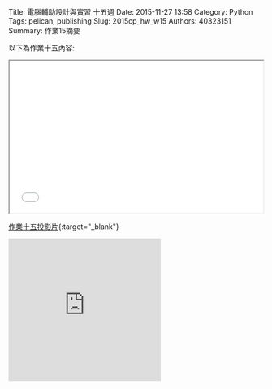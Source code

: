 Title: 電腦輔助設計與實習 十五週
Date: 2015-11-27 13:58
Category: Python
Tags: pelican, publishing
Slug: 2015cp_hw_w15
Authors: 40323151
Summary: 作業15摘要

以下為作業十五內容:

<iframe src="40323151_w15.html" width="500" height="300"></iframe>

[作業十五投影片](40323151_w15.html){:target="_blank"}

<iframe src="https://player.vimeo.com/video/150932966" width="300" height="281" frameborder="0" webkitallowfullscreen mozallowfullscreen allowfullscreen></iframe>


